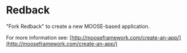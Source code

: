 Redback
=====

"Fork Redback" to create a new MOOSE-based application.

For more information see: [http://mooseframework.com/create-an-app/](http://mooseframework.com/create-an-app/)
